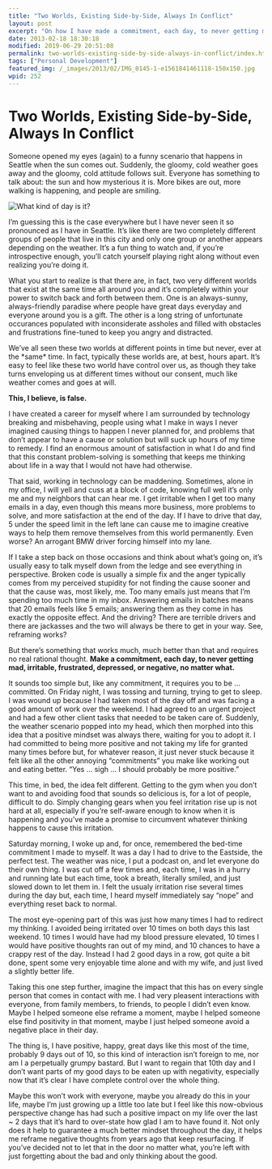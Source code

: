 ```yaml
---
title: "Two Worlds, Existing Side-by-Side, Always In Conflict"
layout: post
excerpt: "On how I have made a commitment, each day, to never getting mad, irritable, frustrated, depressed, or negative, no matter what. This probably sounds a little trite to some, maybe totally obvious to others, but it's something I needed to understand. &quot;When the student is prepared, the teacher appears,&quot; says Brother Ali .... preach on. "
date: 2013-02-18 18:30:18
modified: 2019-06-29 20:51:08
permalink: two-worlds-existing-side-by-side-always-in-conflict/index.html
tags: ["Personal Development"]
featured_img: /_images/2013/02/IMG_0145-1-e1561841461118-150x150.jpg
wpid: 252
---
```


# Two Worlds, Existing Side-by-Side, Always In Conflict

Someone opened my eyes (again) to a funny scenario that happens in Seattle when the sun comes out. Suddenly, the gloomy, cold weather goes away and the gloomy, cold attitude follows suit. Everyone has something to talk about: the sun and how mysterious it is. More bikes are out, more walking is happening, and people are smiling.

![What kind of day is it?](/_images/2013/02/IMG_0145.jpg)

I’m guessing this is the case everywhere but I have never seen it so pronounced as I have in Seattle. It’s like there are two completely different groups of people that live in this city and only one group or another appears depending on the weather. It’s a fun thing to watch and, if you’re introspective enough, you’ll catch yourself playing right along without even realizing you’re doing it.

What you start to realize is that there are, in fact, two very different worlds that exist at the same time all around you and it’s completely within your power to switch back and forth between them. One is an always-sunny, always-friendly paradise where people have great days everyday and everyone around you is a gift. The other is a long string of unfortunate occurances populated with inconsiderate assholes and filled with obstacles and frustrations fine-tuned to keep you angry and distracted.

We’ve all seen these two worlds at different points in time but never, ever at the \*same\* time. In fact, typically these worlds are, at best, hours apart. It’s easy to feel like these two world have control over us, as though they take turns enveloping us at different times without our consent, much like weather comes and goes at will.

**This, I believe, is false.**

I have created a career for myself where I am surrounded by technology breaking and misbehaving, people using what I make in ways I never imagined causing things to happen I never planned for, and problems that don’t appear to have a cause or solution but will suck up hours of my time to remedy. I find an enormous amount of satisfaction in what I do and find that this constant problem-solving is something that keeps me thinking about life in a way that I would not have had otherwise.

That said, working in technology can be maddening. Sometimes, alone in my office, I will yell and cuss at a block of code, knowing full well it’s only me and my neighbors that can hear me. I get irritable when I get too many emails in a day, even though this means more business, more problems to solve, and more satisfaction at the end of the day. If I have to drive that day, 5 under the speed limit in the left lane can cause me to imagine creative ways to help them remove themselves from this world permanently. Even worse? An arrogant BMW driver forcing himself into my lane.

If I take a step back on those occasions and think about what’s going on, it’s usually easy to talk myself down from the ledge and see everything in perspective. Broken code is usually a simple fix and the anger typically comes from my perceived stupidity for not finding the cause sooner and that the cause was, most likely, me. Too many emails just means that I’m spending too much time in my inbox. Answering emails in batches means that 20 emails feels like 5 emails; answering them as they come in has exactly the opposite effect. And the driving? There are terrible drivers and there are jackasses and the two will always be there to get in your way. See, reframing works?

But there’s something that works much, much better than that and requires no real rational thought. **Make a commitment, each day, to never getting mad, irritable, frustrated, depressed, or negative, no matter what.**

It sounds too simple but, like any commitment, it requires you to be … committed. On Friday night, I was tossing and turning, trying to get to sleep. I was wound up because I had taken most of the day off and was facing a good amount of work over the weekend. I had agreed to an urgent project and had a few other client tasks that needed to be taken care of. Suddenly, the weather scenario popped into my head, which then morphed into this idea that a positive mindset was always there, waiting for you to adopt it. I had committed to being more positive and not taking my life for granted many times before but, for whatever reason, it just never stuck because it felt like all the other annoying “commitments” you make like working out and eating better. “Yes … sigh … I should probably be more positive.”

This time, in bed, the idea felt different. Getting to the gym when you don’t want to and avoiding food that sounds so delicious is, for a lot of people, difficult to do. Simply changing gears when you feel irritation rise up is not hard at all, especially if you’re self-aware enough to know when it is happening and you’ve made a promise to circumvent whatever thinking happens to cause this irritation.

Saturday morning, I woke up and, for once, remembered the bed-time commitment I made to myself. It was a day I had to drive to the Eastside, the perfect test. The weather was nice, I put a podcast on, and let everyone do their own thing. I was cut off a few times and, each time, I was in a hurry and running late but each time, took a breath, literally smiled, and just slowed down to let them in. I felt the usualy irritation rise several times during the day but, each time, I heard myself immediately say “nope” and everything reset back to normal.

The most eye-opening part of this was just how many times I had to redirect my thinking. I avoided being irritated over 10 times on both days this last weekend. 10 times I would have had my blood pressure elevated, 10 times I would have positive thoughts ran out of my mind, and 10 chances to have a crappy rest of the day. Instead I had 2 good days in a row, got quite a bit done, spent some very enjoyable time alone and with my wife, and just lived a slightly better life.

Taking this one step further, imagine the impact that this has on every single person that comes in contact with me. I had very pleasent interactions with everyone, from family members, to friends, to people I didn’t even know. Maybe I helped someone else reframe a moment, maybe I helped someone else find positivity in that moment, maybe I just helped someone avoid a negative place in their day.

The thing is, I have positive, happy, great days like this most of the time, probably 9 days out of 10, so this kind of interaction isn’t foreign to me, nor am I a perpetually grumpy bastard. But I want to regain that 10th day and I don’t want parts of my good days to be eaten up with negativity, especially now that it’s clear I have complete control over the whole thing.

Maybe this won’t work with everyone, maybe you already do this in your life, maybe I’m just growing up a little too late but I feel like this now-obvious perspective change has had such a positive impact on my life over the last ~ 2 days that it’s hard to over-state how glad I am to have found it. Not only does it help to guarantee a much better mindset throughout the day, it helps me reframe negative thoughts from years ago that keep resurfacing. If you’ve decided not to let that in the door no matter what, you’re left with just forgetting about the bad and only thinking about the good.

